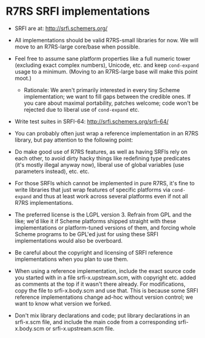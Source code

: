 R7RS SRFI implementations
=========================

- SRFI are at: <http://srfi.schemers.org/>

- All implementations should be valid R7RS-small libraries for now.
  We will move to an R7RS-large core/base when possible.

- Feel free to assume sane platform properties like a full numeric
  tower (excluding exact complex numbers), Unicode, etc. and keep
  `cond-expand` usage to a minimum.  (Moving to an R7RS-large base
  will make this point moot.)

  - Rationale: We aren't primarily interested in every tiny Scheme
    implementation; we want to fill gaps between the credible ones.
    If you care about maximal portability, patches welcome; code won't
    be rejected due to liberal use of `cond-expand` etc.

- Write test suites in SRFI-64: <http://srfi.schemers.org/srfi-64/>

- You can probably often just wrap a reference implementation in an
  R7RS library, but pay attention to the following point:

- Do make good use of R7RS features, as well as having SRFIs rely on
  each other, to avoid dirty hacky things like redefining type
  predicates (it's mostly illegal anyway now), liberal use of global
  variables (use parameters instead), etc. etc.

- For those SRFIs which cannot be implemented in pure R7RS, it's fine
  to write libraries that just wrap features of specific platforms via
  `cond-expand` and thus at least work across several platforms even
  if not all R7RS implementations.

- The preferred license is the LGPL version 3.  Refrain from GPL and
  the like; we'd like it if Scheme platforms shipped straight with
  these implementations or platform-tuned versions of them, and
  forcing whole Scheme programs to be GPL'ed just for using these SRFI
  implementations would also be overboard.

- Be careful about the copyright and licensing of SRFI reference
  implementations when you plan to use them.

- When using a reference implementation, include the exact source code
  you started with in a file srfi-x.upstream.scm, with copyright etc.
  added as comments at the top if it wasn't there already.  For
  modifications, copy the file to srfi-x.body.scm and use that.  This
  is because some SRFI reference implementations change ad-hoc without
  version control; we want to know what version we forked.

- Don't mix library declarations and code; put library declarations in
  an srfi-x.scm file, and include the main code from a corresponding
  srfi-x.body.scm or srfi-x.upstream.scm file.
